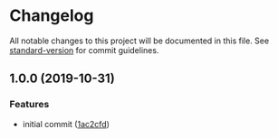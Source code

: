 # Changelog

All notable changes to this project will be documented in this file. See [standard-version](https://github.com/conventional-changelog/standard-version) for commit guidelines.

## 1.0.0 (2019-10-31)

### Features

- initial commit ([1ac2cfd](https://github.com/rickkky/combine-class-names/commit/1ac2cfde4fedcfa61532b1fb9275530589eb18d9))
